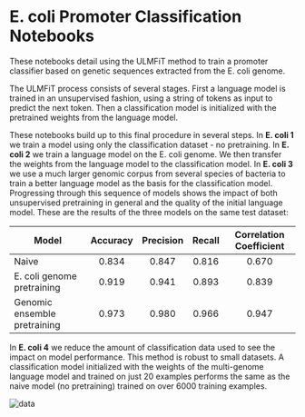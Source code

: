 # E. coli Promoter Classification Notebooks

These notebooks detail using the ULMFiT method to train a promoter classifier based on genetic sequences extracted from the E. coli genome.

The ULMFiT process consists of several stages. First a language model is trained in an unsupervised fashion, using a string of tokens 
as input to predict the next token. Then a classification model is initialized with the pretrained weights from the language model.

These notebooks build up to this final procedure in several steps. In __E. coli 1__ we train a model using only the classification 
dataset - no pretraining. In __E. coli 2__ we train a language model on the E. coli genome. We then transfer the weights from the 
language model to the classification model. In __E. coli 3__ we use a much larger genomic corpus from several species of bacteria to 
train a better language model as the basis for the classification model. Progressing through this sequence of 
models shows the impact of both unsupervised pretraining in general and the quality of the initial language model. These are the results 
of the three models on the same test dataset:

  | Model                        	| Accuracy 	| Precision 	| Recall 	| Correlation Coefficient 	|
  |------------------------------	|:--------:	|:---------:	|:------:	|:-----------------------:	|
  | Naive                        	|   0.834  	|   0.847   	|  0.816 	|          0.670          	|
  | E. coli genome pretraining   	|   0.919  	|   0.941   	|  0.893 	|          0.839          	|
  | Genomic ensemble pretraining 	|   0.973  	|   0.980   	|  0.966 	|          0.947          	|

In __E. coli 4__ we reduce the amount of classification data used to see the impact on model performance. This method is robust to small 
datasets. A classification model initialized with the weights of the multi-genome language model and trained on just 20 examples performs 
the same as the naive model (no pretraining) trained on over 6000 training examples.

![data](https://github.com/kheyer/Genomic-ULMFiT/blob/master/Bacteria/E.%20Coli/Media/data_reduction.png)
